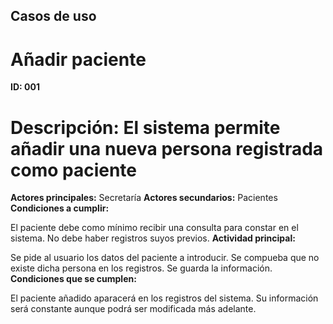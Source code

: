 ## Casos de uso
# Añadir paciente
**ID: 001**
# Descripción: El sistema permite añadir una nueva persona registrada como paciente

**Actores principales:** Secretaría
**Actores secundarios:** Pacientes
 **Condiciones a cumplir:**

El paciente debe como mínimo recibir una consulta para constar en el sistema.
No debe haber registros suyos previos.
 **Actividad principal:**

Se pide al usuario los datos del paciente a introducir.
Se compueba que no existe dicha persona en los registros.
Se guarda la información.
 **Condiciones que se cumplen:**

El paciente añadido aparacerá en los registros del sistema.
Su información será constante aunque podrá ser modificada más adelante.
